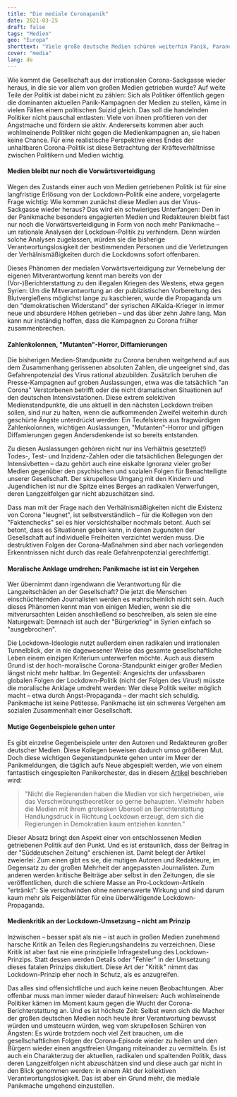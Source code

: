 ```yaml
---
title: "Die mediale Coronapanik"
date: 2021-03-25
draft: false
tags: "Medien"
geo: "Europa"
shorttext: "Viele große deutsche Medien schüren weiterhin Panik, Paranoia und Spaltung. Medien die uns in der Diktatur halten wollen."
cover: "media"
lang: de
---
```


Wie kommt die Gesellschaft aus der irrationalen Corona-Sackgasse wieder heraus, in die sie vor allem von großen Medien getrieben wurde? Auf weite Teile der Politik ist dabei nicht zu zählen: Sich als Politiker öffentlich gegen die dominanten aktuellen Panik-Kampagnen der Medien zu stellen, käme in vielen Fällen einem politischen Suizid gleich. Das soll die handelnden Politiker nicht pauschal entlasten: Viele von ihnen profitieren von der Angstmache und fördern sie aktiv. Andererseits kommen aber auch wohlmeinende Politiker nicht gegen die Medienkampagnen an, sie haben keine Chance. Für eine realistische Perspektive eines Endes der unhaltbaren Corona-Politik ist diese Betrachtung der Kräfteverhältnisse zwischen Politikern und Medien wichtig.

#### Medien bleibt nur noch die Vorwärtsverteidigung

Wegen des Zustands einer auch von Medien getriebenen Politik ist für eine langfristige Erlösung von der Lockdown-Politik eine andere, vorgelagerte Frage wichtig: Wie kommen zunächst diese Medien aus der Virus-Sackgasse wieder heraus? Das wird ein schwieriges Unterfangen: Den in der Panikmache besonders engagierten Medien und Redakteuren bleibt fast nur noch die Vorwärtsverteidigung in Form von noch mehr Panikmache – um rationale Analysen der Lockdown-Politik zu verhindern. Denn würden solche Analysen zugelassen, würden sie die bisherige Verantwortungslosigkeit der bestimmenden Personen und die Verletzungen der Verhälnismäßigkeiten durch die Lockdowns sofort offenbaren.

Dieses Phänomen der medialen Vorwärtsverteidigung zur Vernebelung der eigenen Mitverantwortung kennt man bereits von der (Vor-)Berichterstattung zu den illegalen Kriegen des Westens, etwa gegen Syrien: Um die Mitverantwortung an der publizistischen Vorbereitung des Blutvergießens möglichst lange zu kaschieren, wurde die Propaganda um den "demokratischen Widerstand" der syrischen AlKaida-Krieger in immer neue und absurdere Höhen getrieben – und das über zehn Jahre lang. Man kann nur inständig hoffen, dass die Kampagnen zu Corona früher zusammenbrechen.

#### Zahlenkolonnen, "Mutanten"-Horror, Diffamierungen

Die bisherigen Medien-Standpunkte zu Corona beruhen weitgehend auf aus dem Zusammenhang gerissenen absoluten Zahlen, die ungeeignet sind, das Gefahrenpotenzial des Virus rational abzubilden. Zusätzlich beruhen die Presse-Kampagnen auf groben Auslassungen, etwa was die tatsächlich "an Corona" Verstorbenen betrifft oder die nicht dramatischen Situationen auf den deutschen Intensivstationen. Diese extrem selektiven Medienstandpunkte, die uns aktuell in den nächsten Lockdown treiben sollen, sind nur zu halten, wenn die aufkommenden Zweifel weiterhin durch geschürte Ängste unterdrückt werden: Ein Teufelskreis aus fragwürdigen Zahlenkolonnen, wichtigen Auslassungen, "Mutanten"-Horror und giftigen Diffamierungen gegen Andersdenkende ist so bereits entstanden.

Zu diesen Auslassungen gehören nicht nur ins Verhältnis gesetzte(!) Todes-, Test- und Inzidenz-Zahlen oder die tatsächlichen Belegungen der Intensivbetten – dazu gehört auch eine eiskalte Ignoranz vieler großer Medien gegenüber den psychischen und sozialen Folgen für Benachteiligte unserer Gesellschaft. Der skrupellose Umgang mit den Kindern und Jugendlichen ist nur die Spitze eines Berges an radikalen Verwerfungen, deren Langzeitfolgen gar nicht abzuschätzen sind.

Dass man mit der Frage nach den Verhälnismäßigkeiten nicht die Existenz von Corona "leugnet", ist selbstverständlich – für die Kollegen von den "Faktenchecks" sei es hier vorsichtshalber nochmals betont. Auch sei betont, dass es Situationen geben kann, in denen zugunsten der Gesellschaft auf individuelle Freiheiten verzichtet werden muss. Die destruktiven Folgen der Corona-Maßnahmen sind aber nach vorliegenden Erkenntnissen nicht durch das reale Gefahrenpotenzial gerechtfertigt.

#### Moralische Anklage umdrehen: Panikmache ist ist ein Vergehen

Wer übernimmt dann irgendwann die Verantwortung für die Langzeitschäden an der Gesellschaft? Die jetzt die Menschen einschüchternden Journalisten werden es wahrscheinlich nicht sein. Auch dieses Phänomen kennt man von einigen Medien, wenn sie die mitverursachten Leiden anschließend so beschreiben, als seien sie eine Naturgewalt: Demnach ist auch der "Bürgerkrieg" in Syrien einfach so "ausgebrochen".

Die Lockdown-Ideologie nutzt außerdem einen radikalen und irrationalen Tunnelblick, der in nie dagewesener Weise das gesamte gesellschaftliche Leben einem einzigen Kriterium unterwerfen möchte. Auch aus diesem Grund ist der hoch-moralische Corona-Standpunkt einiger großer Medien längst nicht mehr haltbar. Im Gegenteil: Angesichts der unfassbaren globalen Folgen der Lockdown-Politik (nicht der Folgen des Virus!) müsste die moralische Anklage umdreht werden: Wer diese Politik weiter möglich macht – etwa durch Angst-Propaganda – der macht sich schuldig. Panikmache ist keine Petitesse. Panikmache ist ein schweres Vergehen am sozialen Zusammenhalt einer Gesellschaft.

#### Mutige Gegenbeispiele gehen unter

Es gibt einzelne Gegenbeispiele unter den Autoren und Redakteuren großer deutscher Medien. Diese Kollegen beweisen dadurch umso größeren Mut. Doch diese wichtigen Gegenstandpunkte gehen unter im Meer der Panikmeldungen, die täglich aufs Neue abgespielt werden, wie von einem fantastisch eingespielten Panikorchester, das in diesem [Artikel](https://www.sueddeutsche.de/medien/russ-mohl-gastbeitrag-corona-panikorchester-1.5075025 "Das Corona-Panikorchester") beschrieben wird:

> "Nicht die Regierenden haben die Medien vor sich hergetrieben, wie das Verschwörungstheoretiker so gerne behaupten. Vielmehr haben die Medien mit ihrem grotesken Übersoll an Berichterstattung Handlungsdruck in Richtung Lockdown erzeugt, dem sich die Regierungen in Demokratien kaum entziehen konnten."

Dieser Absatz bringt den Aspekt einer von entschlossenen Medien getriebenen Politik auf den Punkt. Und es ist erstaunlich, dass der Beitrag in der "Süddeutschen Zeitung" erschienen ist. Damit belegt der Artikel zweierlei: Zum einen gibt es sie, die mutigen Autoren und Redakteure, im Gegensatz zu der großen Mehrheit der angepassten Journalisten. Zum anderen werden kritische Beiträge aber selbst in den Zeitungen, die sie veröffentlichen, durch die schiere Masse an Pro-Lockdown-Artikeln "ertränkt": Sie verschwinden ohne nennenswerte Wirkung und sind darum kaum mehr als Feigenblätter für eine überwältigende Lockdown-Propaganda.

#### Medienkritik an der Lockdown-Umsetzung – nicht am Prinzip

Inzwischen – besser spät als nie – ist auch in großen Medien zunehmend harsche Kritik an Teilen des Regierungshandelns zu verzeichnen. Diese Kritik ist aber fast nie eine prinzipielle Infragestellung des Lockdown-Prinzips. Statt dessen werden Details oder "Fehler" in der Umsetzung dieses fatalen Prinzips diskutiert. Diese Art der "Kritik" nimmt das Lockdown-Prinzip eher noch in Schutz, als es anzugreifen.

Das alles sind offensichtliche und auch keine neuen Beobachtungen. Aber offenbar muss man immer wieder darauf hinweisen: Auch wohlmeinende Politiker kämen im Moment kaum gegen die Wucht der Corona-Berichterstattung an. Und es ist höchste Zeit: Selbst wenn sich die Macher der großen deutschen Medien noch heute ihrer Verantwortung bewusst würden und umsteuern würden, weg vom skrupellosen Schüren von Ängsten: Es würde trotzdem noch viel Zeit brauchen, um die gesellschaftlichen Folgen der Corona-Episode wieder zu heilen und den Bürgern wieder einen angstfreien Umgang miteinander zu vermitteln. Es ist auch ein Charakterzug der aktuellen, radikalen und spaltenden Politik, dass deren Langzeitfolgen nicht abzuschätzen sind und diese auch gar nicht in den Blick genommen werden: in einem Akt der kollektiven Verantwortungslosigkeit. Das ist aber ein Grund mehr, die mediale Panikmache umgehend einzustellen.
